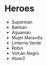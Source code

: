 # Heroes

* Superman
* Batman
* Aquaman
* Mujer Maravilla
* Linterna Verde
* Robin
* Volcán Negro
* Atom3
